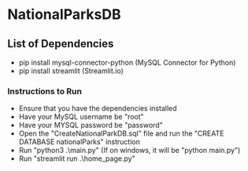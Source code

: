 # NationalParksDB

## List of Dependencies
* pip install mysql-connector-python (MySQL Connector for Python)
* pip install streamlit (Streamlit.io)

### Instructions to Run
* Ensure that you have the dependencies installed
* Have your MySQL username be "root"
* Have your MYSQL password be "password"
* Open the "CreateNationalParkDB.sql" file and run the "CREATE DATABASE nationalParks" instruction
* Run "python3 .\main.py" (If on windows, it will be "python main.py")
* Run "streamlit run .\home_page.py"
